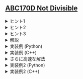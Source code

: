 <!--
author: TERAI Yoshihiko
-->
## [ABC170D Not Divisible](https://atcoder.jp/contests/abc170/tasks/abc170_d)

<details><summary>ヒント1</summary>


$A$ の中に $A_i$ の約数が存在しないような $i$ の個数を求めよ、という問題です。

$M:= \max A$ とします。

素直に $A_i$ の約数をすべて調べる方針では $\mathrm{\Theta}(M + N\sqrt{M})$ の計算量になります。
（最近の言語アップデートでこの方針でも通ってしまうのですが）より高速な方法を考えてみましょう。
</details>

<details><summary>ヒント2</summary>

約数に比べ、倍数のほうがはるかに扱いやすいことが多いです。
$M$ の値が小さいという制約の弱点にも注目しましょう。
</details>

<details><summary>ヒント3</summary>

$A_i$ を固定し、$A$ に存在する $A_i$ の倍数をすべてふるい落とす、という操作の後に $A$ に残っている要素の個数が答えです。
</details>

<details><summary>解説</summary>

$\mathrm{cnt}[x] :=$ （$A_i = x$ となる $i$ の個数）という配列（頻度配列）を用意し、$A$ に含まれる各 $A_i$ について $2A_i, 3A_i, \ldots$ の $\mathrm{cnt}$ の値を $0$ にしていきます。最後に $\mathrm{cnt}$ の総和を取れば答えになります。
このアルゴリズムの計算量は、調和級数の部分和の議論から
$$\sum_{i=1}^M \left\lfloor \frac{M}{i} \right\rfloor \leq
M \sum_{i=1}^M \left\lfloor \frac{1}{i} \right\rfloor \leq
M(\log M + 1) = \mathrm{O}(M\log M)$$
より $\mathrm{O}(N + M\log M)$ となります。

$A$ の中に同じ値が複数存在する場合の処理に注意してください。（例えばすべての $i$ で $A_i = 1$ のとき、同じ値をスキップしないと $\Theta(NM)$ の計算量がかかります）
</details>

<details><summary>実装例 (Python)</summary>

```python=
M = 10 ** 6
n = int(input())
a = list(map(int, input().split()))

cnt = [0] * (M + 1)
for i in range(n):
    cnt[a[i]] += 1

ans = 0
for x in a:
    if cnt[x] == 0:
        continue
    for y in range(x + x, M + 1, x):
        cnt[y] = 0
    if cnt[x] > 1:
        cnt[x] = 0

print(sum(cnt))
```
</details>

<details><summary>実装例 (C++)</summary>

```cpp=
#include <iostream>
#include <vector>
using namespace std;

const int M = 1'000'000;

int main() {
    int n;
    cin >> n;
    vector<int> a(n);
    for (int i = 0; i < n; i++) cin >> a[i];

    vector<int> cnt(M + 1);
    for (int i = 0; i < n; i++) cnt[a[i]]++;

    for (int x : a) {
        if (cnt[x] == 0) continue;
        for (int y = x + x; y <= M; y += x) {
            cnt[y] = 0;
        }
        if (cnt[x] > 1) cnt[x] = 0;
    }

    int ans = 0;
    for (int i = 1; i <= M; i++) ans += cnt[i];
    cout << ans << endl;
}
```
</details>

<details><summary>さらに高速な解法</summary>

$B$ を $A$ の頻度配列とし、$C_i := \sum_{j\mid i}B_j$ で非負整数列 $C$ を定義します。このとき、$B_i = C_i = 1$ となる $i$ の個数が本問題の答えとなります。（少し難しいです）

$C$ は高速ゼータ変換を用いて $\mathrm{O}(M\log \log M)$ で求められるので、全体で $\mathrm{O}(N + M\log \log M)$ 時間でこの問題を解くことができます。

（自然な実装をしたところ、定数倍の関係で $\mathrm{O}(N+M\log M)$ 時間解法のほうが AtCoder のジャッジでは高速でした）
</details>

<details><summary>実装例2 (Python)</summary>

```python=
M = 10 ** 6
n = int(input())
a = list(map(int, input().split()))

primes = []
table = [1] * (M + 1)
for i in range(2,  M + 1):
    if table[i] == 1:
        primes.append(i)
    for j in primes:
        if i * j > M:
            break
        table[i * j] = 0

B = [0] * (M + 1)
for x in a:
    B[x] += 1

C = B[:]
for p in primes:
    for j in range(1, M + 1):
        if j * p > M:
            break
        C[j * p] += C[j]

ans = 0
for i in range(M + 1):
    if B[i] == C[i] == 1:
        ans += 1

print(ans)
```
</details>
    
<details><summary>実装例2 (C++)</summary>

```cpp=
#include <iostream>
#include <vector>
using namespace std;

const int M = 1'000'000;

int main() {
    // linear sieve
    vector<int> primes, table(M + 1, 1);
    for (int i = 2; i <= M; i++) {
        if (table[i] == 1) {
            primes.push_back(i);
        }
        for (int j : primes) {
            if (i * j > M) break;
            table[i * j] = 0;
        }
    }

    int n;
    cin >> n;
    vector<int> B(M + 1);
    for (int i = 0; i < n; i++) {
        int a;
        cin >> a;
        B[a]++;
    }
    vector<int> C = B;
    for (int p : primes) {
        for (int j = 1; j * p <= M; j++) {
            C[j * p] += C[j];
        }
    }

    int ans = 0;
    for (int i = 1; i <= M; i++) {
        if (B[i] == 1 && C[i] == 1) ans++;
    }

    cout << ans << endl;
}
```
</details>
